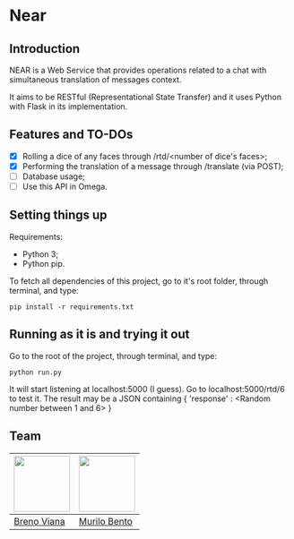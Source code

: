 # Near

## Introduction

NEAR is a Web Service that provides operations related to a chat with simultaneous translation of messages context.

It aims to be RESTful (Representational State Transfer) and it uses Python with Flask in its implementation.

## Features and TO-DOs

- [x] Rolling a dice of any faces through /rtd/<number of dice's faces>;
- [x] Performing the translation of a message through /translate (via POST);
- [ ] Database usage;
- [ ] Use this API in Omega.

## Setting things up

Requirements:

* Python 3;
* Python pip.

To fetch all dependencies of this project, go to it's root folder, through terminal, and type:

```
pip install -r requirements.txt
```

## Running as it is and trying it out

Go to the root of the project, through terminal, and type:

```
python run.py
```

It will start listening at localhost:5000 (I guess). Go to localhost:5000/rtd/6 to test it. The result may be a JSON containing { 'response' : <Random number between 1 and 6> }

## Team

[<img src="https://avatars2.githubusercontent.com/u/17532418?v=3&s=400" width="100"/>](https://github.com/brenov) | [<img src="https://avatars1.githubusercontent.com/u/6081758?s=400&v=4" width="100"/>](https://github.com/murilobnt)
---|---
[Breno Viana](https://github.com/brenov) | [Murilo Bento](https://github.com/murilobnt)
